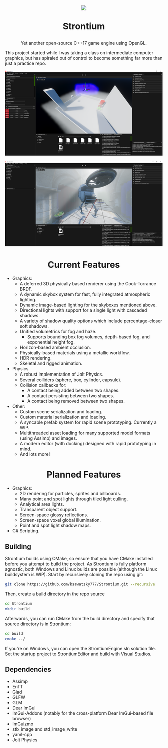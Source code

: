 <h1 align="center"><img align="center" src="https://github.com/ksawatzky777/Strontium/blob/main/media/strontium.png" width="128px"/>

Strontium

</h1>
<p align="center"> Yet another open-source C++17 game engine using OpenGL. </p>
This project started while I was taking a class on intermediate computer graphics, but has spiraled out of control to become something far more than just a practice repo.

![test](https://github.com/ksawatzky777/Strontium/blob/main/media/testscene.png)

![sponza](https://github.com/ksawatzky777/Strontium/blob/main/media/sponza.png)

### <h1 align="center">Current Features</h1>
- Graphics:
  - A deferred 3D physically based renderer using the Cook-Torrance BRDF.
  - A dynamic skybox system for fast, fully integrated atmospheric lighting.
  - Dynamic image-based lighting for the skyboxes mentioned above.
  - Directional lights with support for a single light with cascaded shadows.
  - A variety of shadow quality options which include percentage-closer soft shadows.
  - Unified volumetrics for fog and haze.
    - Supports bounding box fog volumes, depth-based fog, and exponential height fog.
  - Horizon-based ambient occlusion.
  - Physically-based materials using a metallic workflow.
  - HDR rendering.
  - Skeletal and rigged animation.
- Physics
  - A robust implementation of Jolt Physics.
  - Several colliders (sphere, box, cylinder, capsule).
  - Collision callbacks for:
    - A contact being added between two shapes.
    - A contact persisting between two shapes.
    - A contact being removed between two shapes.
- Other:
  - Custom scene serialization and loading.
  - Custom material serialization and loading.
  - A syncable prefab system for rapid scene prototyping. Currently a WIP.
  - Multithreaded asset loading for many supported model formats (using Assimp) and images.
  - A modern editor (with docking) designed with rapid prototyping in mind.
  - And lots more!

### <h1 align="center">Planned Features</h1>
- Graphics:
  - 2D rendering for particles, sprites and billboards.
  - Many point and spot lights through tiled light culling.
  - Analytical area lights.
  - Transparent object support.
  - Screen-space glossy reflections.
  - Screen-space voxel global illumination.
  - Point and spot light shadow maps.
- C# Scripting.

## Building
Strontium builds using CMake, so ensure that you have CMake installed before you attempt to build the project. As Strontium is fully platform agnostic, both Windows and Linux builds are possible (although the Linux buildsystem is WIP).
Start by recursively cloning the repo using git:
```bash
git clone https://github.com/ksawatzky777/Strontium.git --recursive
```
Then, create a build directory in the repo source
```bash
cd Strontium
mkdir build
```
Afterwards, you can run CMake from the build directory and specify that source directory is in Strontium:
```bash
cd build
cmake ../
```
If you're on Windows, you can open the StrontiumEngine.sln solution file. Set the startup project to StrontiumEditor and build with Visual Studios.

## Dependencies
- Assimp
- EnTT
- Glad
- GLFW
- GLM
- Dear ImGui
- ImGui-Addons (notably for the cross-platform Dear ImGui-based file browser)
- ImGuizmo
- stb_image and std_image_write
- yaml-cpp
- Jolt Physics
